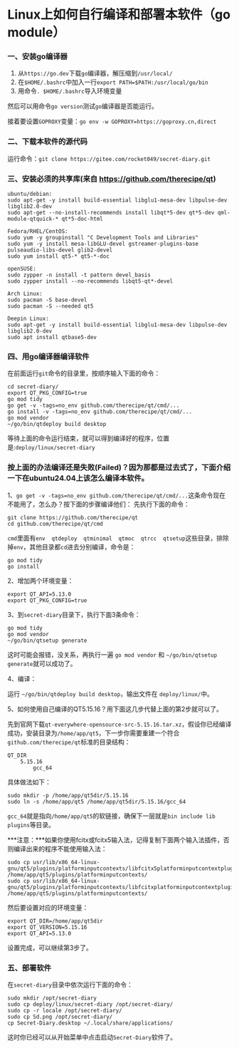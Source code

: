 # Linux上如何自行编译和部署本软件（go module）

### 一、安装go编译器

1. 从`https://go.dev`下载`go`编译器，解压缩到`/usr/local/`
2. 在`$HOME/.bashrc`中加入一行`export PATH=$PATH:/usr/local/go/bin`
3. 用命令`. $HOME/.bashrc`导入环境变量

然后可以用命令`go version`测试`go`编译器是否能运行。

接着要设置`GOPROXY`变量：`go env -w GOPROXY=https://goproxy.cn,direct`

### 二、下载本软件的源代码
运行命令：`git clone https://gitee.com/rocket049/secret-diary.git`

### 三、安装必须的共享库(来自 https://github.com/therecipe/qt)
```
ubuntu/debian:
sudo apt-get -y install build-essential libglu1-mesa-dev libpulse-dev libglib2.0-dev
sudo apt-get --no-install-recommends install libqt*5-dev qt*5-dev qml-module-qtquick-* qt*5-doc-html

Fedora/RHEL/CentOS:
sudo yum -y groupinstall "C Development Tools and Libraries"
sudo yum -y install mesa-libGLU-devel gstreamer-plugins-base pulseaudio-libs-devel glib2-devel
sudo yum install qt5-* qt5-*-doc

openSUSE:
sudo zypper -n install -t pattern devel_basis
sudo zypper install --no-recommends libqt5-qt*-devel

Arch Linux:
sudo pacman -S base-devel
sudo pacman -S --needed qt5

Deepin Linux:
sudo apt-get -y install build-essential libglu1-mesa-dev libpulse-dev libglib2.0-dev
sudo apt install qtbase5-dev

```

### 四、用go编译器编译软件
在前面运行`git`命令的目录里，按顺序输入下面的命令：

```
cd secret-diary/
export QT_PKG_CONFIG=true
go mod tidy
go get -v -tags=no_env github.com/therecipe/qt/cmd/...
go install -v -tags=no_env github.com/therecipe/qt/cmd/...
go mod vendor
~/go/bin/qtdeploy build desktop
```

等待上面的命令运行结束，就可以得到编译好的程序，位置是:`deploy/linux/secret-diary`

### 按上面的办法编译还是失败(Failed)？因为那都是过去式了，下面介绍一下在ubuntu24.04上该怎么编译本软件。
1、`go get -v -tags=no_env github.com/therecipe/qt/cmd/...`这条命令现在不能用了，怎么办？按下面的步骤编译他们：
先执行下面的命令：
```
git clone https://github.com/therecipe/qt
cd github.com/therecipe/qt/cmd
```
`cmd`里面有`env  qtdeploy  qtminimal  qtmoc  qtrcc  qtsetup`这些目录，排除掉`env`，其他目录都`cd`进去分别编译，命令是：
```
go mod tidy
go install
```
2、增加两个环境变量：
```
export QT_API=5.13.0
export QT_PKG_CONFIG=true
```
3、到`secret-diary`目录下，执行下面3条命令：
```
go mod tidy
go mod vendor
~/go/bin/qtsetup generate
```
这时可能会报错，没关系，再执行一遍 `go mod vendor` 和 `~/go/bin/qtsetup generate`就可以成功了。

4、编译：

运行 `~/go/bin/qtdeploy build desktop`，输出文件在 `deploy/linux/`中。

5、如何使用自己编译的QT5.15.16？用下面这几步代替上面的第2步就可以了。

先到官网下载`qt-everywhere-opensource-src-5.15.16.tar.xz`，假设你已经编译成功，安装目录为`/home/app/qt5`，下一步你需要重建一个符合`github.com/therecipe/qt`标准的目录结构：
```
QT_DIR
    5.15.16
        gcc_64
```
具体做法如下：
```
sudo mkdir -p /home/app/qt5dir/5.15.16
sudo ln -s /home/app/qt5 /home/app/qt5dir/5.15.16/gcc_64
```
`gcc_64`就是指向`/home/app/qt5`的软链接，确保下一层就是`bin include lib plugins`等目录。

***注意：***如果你使用fcitx或fcitx5输入法，记得复制下面两个输入法插件，否则编译出来的程序不能使用输入法：
```
sudo cp usr/lib/x86_64-linux-gnu/qt5/plugins/platforminputcontexts/libfcitx5platforminputcontextplugin.so /home/app/qt5/plugins/platforminputcontexts/
sudo cp usr/lib/x86_64-linux-gnu/qt5/plugins/platforminputcontexts/libfcitxplatforminputcontextplugin.so /home/app/qt5/plugins/platforminputcontexts/
```

然后要设置对应的环境变量：
```
export QT_DIR=/home/app/qt5dir
export QT_VERSION=5.15.16
export QT_API=5.13.0
```
设置完成，可以继续第3步了。

### 五、部署软件
在`secret-diary`目录中依次运行下面的命令：

```
sudo mkdir /opt/secret-diary
sudo cp deploy/linux/secret-diary /opt/secret-diary/
sudo cp -r locale /opt/secret-diary/
sudo cp Sd.png /opt/secret-diary/
cp Secret-Diary.desktop ~/.local/share/applications/
```

这时你已经可以从开始菜单中点击启动`Secret-Diary`软件了。
